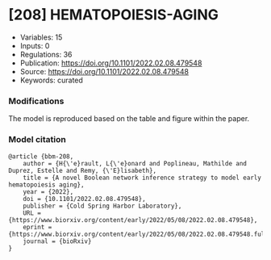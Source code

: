 # \[208\] HEMATOPOIESIS-AGING

 - Variables: 15
 - Inputs: 0
 - Regulations: 36
 - Publication: https://doi.org/10.1101/2022.02.08.479548
 - Source: https://doi.org/10.1101/2022.02.08.479548
 - Keywords: curated


### Modifications

The model is reproduced based on the table and figure within the paper.

### Model citation

```
@article {bbm-208,
	author = {H{\'e}rault, L{\'e}onard and Poplineau, Mathilde and Duprez, Estelle and Remy, {\'E}lisabeth},
	title = {A novel Boolean network inference strategy to model early hematopoiesis aging},
	year = {2022},
	doi = {10.1101/2022.02.08.479548},
	publisher = {Cold Spring Harbor Laboratory},
	URL = {https://www.biorxiv.org/content/early/2022/05/08/2022.02.08.479548},
	eprint = {https://www.biorxiv.org/content/early/2022/05/08/2022.02.08.479548.full.pdf},
	journal = {bioRxiv}
}

```

